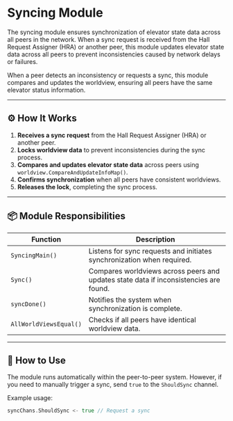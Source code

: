 # Syncing Module  

The syncing module ensures synchronization of elevator state data across all peers in the network. When a sync request is received from the Hall Request Assigner (HRA) or another peer, this module updates elevator state data across all peers to prevent inconsistencies caused by network delays or failures.

When a peer detects an inconsistency or requests a sync, this module compares and updates the worldview, ensuring all peers have the same elevator status information.  

---

## ⚙️ **How It Works**  
1. **Receives a sync request** from the Hall Request Assigner (HRA) or another peer.  
2. **Locks worldview data** to prevent inconsistencies during the sync process.  
3. **Compares and updates elevator state data** across peers using `worldview.CompareAndUpdateInfoMap()`.  
4. **Confirms synchronization** when all peers have consistent worldviews.  
5. **Releases the lock**, completing the sync process.  

---

## 📦 **Module Responsibilities**  
| Function | Description |
|----------|-------------|
| `SyncingMain()` | Listens for sync requests and initiates synchronization when required. |
| `Sync()` | Compares worldviews across peers and updates state data if inconsistencies are found. |
| `syncDone()` | Notifies the system when synchronization is complete. |
| `AllWorldViewsEqual()` | Checks if all peers have identical worldview data. |

---

## 🔧 **How to Use**  
The module runs automatically within the peer-to-peer system. However, if you need to manually trigger a sync, send `true` to the `ShouldSync` channel.  

Example usage:  
```go
syncChans.ShouldSync <- true // Request a sync
